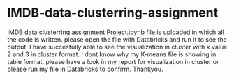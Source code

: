 # IMDB-data-clusterring-assignment
IMDB data clusterring assignment
Project.ipynb file is uploaded in which all the code is written.
please open the file with Databricks and run it to see the output.
I have succesfully able to see the visualization in cluster with k value 2 and 3 in cluster format.
I dont know why my K-means file is showing in table format. please have a look in my report for visualization in cluster or please run my file in Databricks to confirm.
Thankyou.
